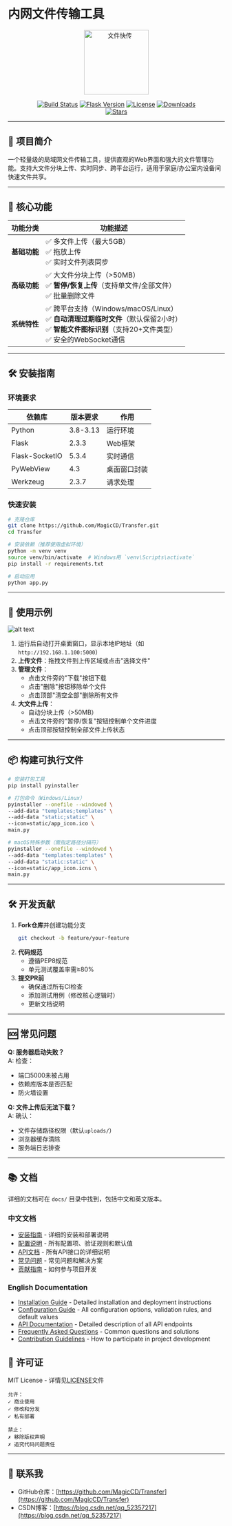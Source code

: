 # 内网文件传输工具

<p align="center">
  <img src="static/app_icon.svg" alt="文件快传" width="150" height="150">
</p>

<div align="center">
  <a href="https://github.com/MagicCD/Transfer/actions"><img src="https://img.shields.io/badge/Build-Passing-brightgreen?style=flat-square" alt="Build Status"></a>
  <a href="https://pypi.org/project/Flask/"><img src="https://img.shields.io/badge/Flask-2.3.3-blue?style=flat-square" alt="Flask Version"></a>
  <a href="https://github.com/MagicCD/Transfer/blob/main/LICENSE"><img src="https://img.shields.io/badge/License-MIT-yellow?style=flat-square" alt="License"></a>
  <a href="https://github.com/MagicCD/Transfer/releases"><img src="https://img.shields.io/github/downloads/MagicCD/Transfer/total?style=flat-square&color=blue" alt="Downloads"></a>
  <br/>
  <a href="https://github.com/MagicCD/Transfer/stargazers"><img src="https://img.shields.io/github/stars/MagicCD/Transfer?style=flat-square&color=yellow" alt="Stars"></a>
</div>

---

## 🚀 项目简介  
一个轻量级的局域网文件传输工具，提供直观的Web界面和强大的文件管理功能。支持大文件分块上传、实时同步、跨平台运行，适用于家庭/办公室内设备间快速文件共享。

---

## 🌟 核心功能  
| 功能分类 | 功能描述 |
|---------|----------|
| **基础功能** | ✅ 多文件上传（最大5GB）<br>✅ 拖放上传<br>✅ 实时文件列表同步 |
| **高级功能** | ✅ 大文件分块上传（>50MB）<br>✅ **暂停/恢复上传**（支持单文件/全部文件）<br>✅ 批量删除文件 |
| **系统特性** | ✅ 跨平台支持（Windows/macOS/Linux）<br>✅ **自动清理过期临时文件**（默认保留2小时）<br>✅ **智能文件图标识别**（支持20+文件类型）<br>✅ 安全的WebSocket通信 |

---

## 🛠️ 安装指南  
### 环境要求  
| 依赖库 | 版本要求 | 作用 |
|--------|----------|------|
| Python | 3.8-3.13 | 运行环境 |
| Flask | 2.3.3 | Web框架 |
| Flask-SocketIO | 5.3.4 | 实时通信 |
| PyWebView | 4.3 | 桌面窗口封装 |
| Werkzeug | 2.3.7 | 请求处理 |

### 快速安装  
```bash
# 克隆仓库
git clone https://github.com/MagicCD/Transfer.git
cd Transfer

# 安装依赖（推荐使用虚拟环境）
python -m venv venv
source venv/bin/activate  # Windows用 `venv\Scripts\activate`
pip install -r requirements.txt

# 启动应用
python app.py
```

---

## 📱 使用示例  
![alt text](static/screenshot.png)  
1. 运行后自动打开桌面窗口，显示本地IP地址（如 `http://192.168.1.100:5000`）  
2. **上传文件**：拖拽文件到上传区域或点击"选择文件"  
3. **管理文件**：  
   - 点击文件旁的"下载"按钮下载  
   - 点击"删除"按钮移除单个文件  
   - 点击顶部"清空全部"删除所有文件  
4. **大文件上传**：  
   - 自动分块上传（>50MB）  
   - 点击文件旁的"暂停/恢复"按钮控制单个文件进度  
   - 点击顶部按钮控制全部文件上传状态  

---

## 📦 构建可执行文件  
```bash
# 安装打包工具
pip install pyinstaller

# 打包命令（Windows/Linux）
pyinstaller --onefile --windowed \
--add-data "templates;templates" \
--add-data "static;static" \
--icon=static/app_icon.ico \
main.py

# macOS特殊参数（需指定路径分隔符）
pyinstaller --onefile --windowed \
--add-data "templates:templates" \
--add-data "static:static" \
--icon=static/app_icon.icns \
main.py
```

---

## 🛠️ 开发贡献  
1. **Fork仓库**并创建功能分支  
   ```bash
   git checkout -b feature/your-feature
   ```  
2. **代码规范**  
   - 遵循PEP8规范  
   - 单元测试覆盖率需≥80%  
3. **提交PR前**  
   - 确保通过所有CI检查  
   - 添加测试用例（修改核心逻辑时）  
   - 更新文档说明  

---

## 🆘 常见问题  
**Q: 服务器启动失败？**  
A: 检查：  
- 端口5000未被占用  
- 依赖库版本是否匹配  
- 防火墙设置  

**Q: 文件上传后无法下载？**  
A: 确认：  
- 文件存储路径权限（默认`uploads/`）  
- 浏览器缓存清除  
- 服务端日志排查  

---

## 📚 文档
详细的文档可在 `docs/` 目录中找到，包括中文和英文版本。

### 中文文档

- [安装指南](docs/zh_CN/setup.md) - 详细的安装和部署说明
- [配置说明](docs/zh_CN/configuration.md) - 所有配置项、验证规则和默认值
- [API文档](docs/zh_CN/api.md) - 所有API接口的详细说明
- [常见问题](docs/zh_CN/faq.md) - 常见问题和解决方案
- [贡献指南](docs/zh_CN/contribution.md) - 如何参与项目开发

### English Documentation

- [Installation Guide](docs/en/setup.md) - Detailed installation and deployment instructions
- [Configuration Guide](docs/en/configuration.md) - All configuration options, validation rules, and default values
- [API Documentation](docs/en/api.md) - Detailed description of all API endpoints
- [Frequently Asked Questions](docs/en/faq.md) - Common questions and solutions
- [Contribution Guidelines](docs/en/contribution.md) - How to participate in project development

## 📄 许可证  
MIT License - 详情见[LICENSE](LICENSE)文件  
```  
允许：  
✓ 商业使用  
✓ 修改和分发  
✓ 私有部署  

禁止：  
✗ 移除版权声明  
✗ 追究代码问题责任  
```  

---

## 📢 联系我  
- GitHub仓库：[https://github.com/MagicCD/Transfer](https://github.com/MagicCD/Transfer)  
- CSDN博客：[https://blog.csdn.net/qq_52357217](https://blog.csdn.net/qq_52357217)
